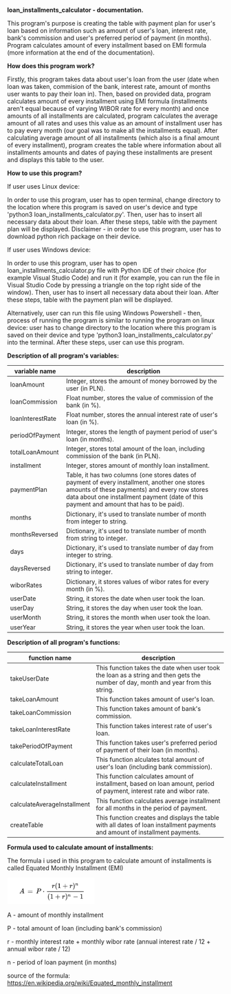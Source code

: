 **loan_installments_calculator - documentation.**

This program's purpose is creating the table with payment plan for user's loan based on information such as amount of user's loan, interest rate, bank's commission and user's preferred period of payment (in months). Program calculates amount of every installment based on EMI formula (more information at the end of the documentation).

**How does this program work?**

Firstly, this program takes data about user's loan from the user (date when loan was taken, commision of the bank, interest rate, amount of months user wants to pay their loan in). Then, based on provided data, program calculates amount of every installment using EMI formula (installments aren't equal because of varying WIBOR rate for every month) and once amounts of all installments are calculated, program calculates the average amount of all rates and uses this value as an amount of installment user has to pay every month (our goal was to make all the installments equal). After calculating average amount of all installments (which also is a final amount of every installment), program creates the table where information about all installments amounts and dates of paying these installments are present and displays this table to the user.

**How to use this program?**

If user uses Linux device:

In order to use this program, user has to open terminal, change directory to the location where this program is saved on user's device and type 'python3 loan_installments_calculator.py'. Then, user has to insert all necessary data about their loan. After these steps, table with the payment plan will be displayed. Disclaimer - in order to use this program, user has to download python rich package on their device.

If user uses Windows device:

In order to use this program, user has to open loan_installments_calculator.py file with Python IDE of their choice (for example Visual Studio Code) and run it (for example, you can run the file in Visual Studio Code by pressing a triangle on the top right side of the window). Then, user has to insert all necessary data about their loan. After these steps, table with the payment plan will be displayed. 

Alternatively, user can run this file using Windows Powershell - then, process of running the program is similar to running the program on linux device: user has to change directory to the location where this program is saved on their device and type 'python3 loan_installments_calculator.py' into the terminal. After these steps, user can use this program.

**Description of all program's variables:**

| variable name | description |
| ------------- | ----------- |
| loanAmount | Integer, stores the amount of money borrowed by the user (in PLN). |
| loanCommission | Float number, stores the value of commission of the bank (in %). |
| loanInterestRate| Float number, stores the annual interest rate of user's loan (in %). |
| periodOfPayment | Integer, stores the length of payment period of user's loan (in months). |
| totalLoanAmount | Integer, stores total amount of the loan, including commission of the bank (in PLN). |
| installment | Integer, stores amount of monthly loan installment. |
| paymentPlan | Table, it has two columns (one stores dates of payment of every installment, another one stores amounts of these payments) and every row stores data about one installment payment (date of this payment and amount that has to be paid). |
| months | Dictionary, it's used to translate number of month from integer to string. |
| monthsReversed | Dictionary, it's used to translate number of month from string to integer. |
| days | Dictionary, it's used to translate number of day from integer to string. |
| daysReversed | Dictionary, it's used to translate number of day from string to integer. |
| wiborRates | Dictionary, it stores values of wibor rates for every month (in %). |
| userDate | String, it stores the date when user took the loan. |
| userDay | String, it stores the day when user took the loan. |
| userMonth | String, it stores the month when user took the loan. |
| userYear | String, it stores the year when user took the loan. |


**Description of all program's functions:**


| function name | description |
| ------------- | ----------- |
| takeUserDate | This function takes the date when user took the loan as a string and then gets the number of day, month and year from this string. |
| takeLoanAmount | This function takes amount of user's loan. |
| takeLoanCommission | This function takes amount of bank's commission. |
| takeLoanInterestRate | This function takes interest rate of user's loan. |
| takePeriodOfPayment | This function takes user's preferred period of payment of their loan (in months). |
| calculateTotalLoan | This function alculates total amount of user's loan (including bank commission). |
| calculateInstallment | This function calculates amount of installment, based on loan amount, period of payment, interest rate and wibor rate. |
| calculateAverageInstallment | This function calculates average installment for all months in the period of payment. |
| createTable | This function creates and displays the table with all dates of loan installment payments and amount of installment payments. |


**Formula used to calculate amount of installments:**


The formula i used in this program to calculate amount of installments is called Equated Monthly Installment (EMI)


![image info](./formula/installmentFormula.png)


A - amount of monthly installment


P - total amount of loan (including bank's commission)


r - monthly interest rate + monthly wibor rate (annual interest rate / 12 + annual wibor rate / 12)


n - period of loan payment (in months)


source of the formula: https://en.wikipedia.org/wiki/Equated_monthly_installment

